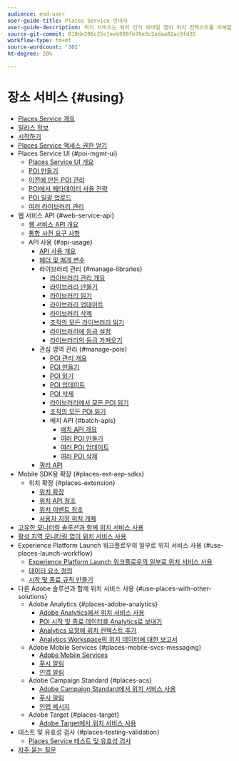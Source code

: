 ```yaml
---
audience: end-user
user-guide-title: Places Service 안내서
user-guide-description: 위치 서비스는 위치 인식 모바일 앱이 위치 컨텍스트를 이해할 수 있도록 해 주는 지리적 위치 서비스입니다.
source-git-commit: 010de286c25c1eeb989fb76e3c2adaa82ac9fd35
workflow-type: tm+mt
source-wordcount: '301'
ht-degree: 20%

---
```



# 장소 서비스 {#using}

+ [Places Service 개요](home.md)
+ [릴리스 정보](release-notes.md)
+ [시작하기](getting-started.md)
+ [Places Service 액세스 권한 얻기](places-gain-access.md)
+ Places Service UI {#poi-mgmt-ui}
   + [Places Service UI 개요](poi-mgmt-ui/poi-mgmt-ui-overview.md)
   + [POI 만들기](poi-mgmt-ui/create-a-poi-ui.md)
   + [이전에 만든 POI 관리](poi-mgmt-ui/managing-pois-in-the-places-ui.md)
   + [POI에서 메타데이터 사용 전략](poi-mgmt-ui/metadata-with-pois.md)
   + [POI 일괄 업로드](poi-mgmt-ui/bulk-upload-pois.md)
   + [여러 라이브러리 관리](poi-mgmt-ui/manage-libraries-in-the-places-ui.md)
+ 웹 서비스 API {#web-service-api}
   + [웹 서비스 API 개요](web-service-api/places-web-services.md)
   + [통합 사전 요구 사항](web-service-api/adobe-i-o-integration.md)
   + API 사용 {#api-usage}
      + [API 사용 개요](web-service-api/api-usage/api-usage-overview.md)
      + [헤더 및 매개 변수](web-service-api/api-usage/headers-and-parameters.md)
      + 라이브러리 관리 {#manage-libraries}
         + [라이브러리 관리 개요](web-service-api/api-usage/manage-libraries/manage-libraries.md)
         + [라이브러리 만들기](web-service-api/api-usage/manage-libraries/create-a-library.md)
         + [라이브러리 읽기](web-service-api/api-usage/manage-libraries/read-a-library.md)
         + [라이브러리 업데이트](web-service-api/api-usage/manage-libraries/update-a-library.md)
         + [라이브러리 삭제](web-service-api/api-usage/manage-libraries/delete-a-library.md)
         + [조직의 모든 라이브러리 읽기](web-service-api/api-usage/manage-libraries/read-all-libraries-in-your-organization.md)
         + [라이브러리에 등급 설정](web-service-api/api-usage/manage-libraries/set-a-ran-on-your-libraries.md)
         + [라이브러리의 등급 가져오기](web-service-api/api-usage/manage-libraries/get-a-librarys-rank.md)
      + 관심 영역 관리 {#manage-pois}
         + [POI 관리 개요](web-service-api/api-usage/manage-pois/manage-pois.md)
         + [POI 만들기](web-service-api/api-usage/manage-pois/create-a-poi.md)
         + [POI 읽기](web-service-api/api-usage/manage-pois/read-a-poi.md)
         + [POI 업데이트](web-service-api/api-usage/manage-pois/update-a-poi.md)
         + [POI 삭제](web-service-api/api-usage/manage-pois/delete-a-poi.md)
         + [라이브러리에서 모든 POI 읽기](web-service-api/api-usage/manage-pois/read-all-pois-in-a-library.md)
         + [조직의 모든 POI 읽기](web-service-api/api-usage/manage-pois/read-all-pois-in-your-organization.md)
         + 배치 API {#batch-apis}
            + [배치 API 개요](web-service-api/api-usage/manage-pois/batch-apis/batch-apis.md)
            + [여러 POI 만들기](web-service-api/api-usage/manage-pois/batch-apis/create-multiple-pois.md)
            + [여러 POI 업데이트](web-service-api/api-usage/manage-pois/batch-apis/update-multiple-pois.md)
            + [여러 POI 삭제](web-service-api/api-usage/manage-pois/batch-apis/delete-multiple-pois.md)
      + [쿼리 API](web-service-api/api-usage/query-apis.md)
+ Mobile SDK용 확장 {#places-ext-aep-sdks}
   + 위치 확장 {#places-extension}
      + [위치 확장](places-ext-aep-sdks/places-extension/places-extension.md)
      + [위치 API 참조](places-ext-aep-sdks/places-extension/places-api-reference.md)
      + [위치 이벤트 참조](places-ext-aep-sdks/places-extension/places-event-ref.md)
      + [사용자 지정 위치 개체](places-ext-aep-sdks/places-extension/cust-places-objects.md)
+ [고유한 모니터링 솔루션과 함께 위치 서비스 사용](using-your-own-monitor.md)
+ [활성 지역 모니터링 없이 위치 서비스 사용](use-places-without-active-monitoring.md)
+ Experience Platform Launch 워크플로우의 일부로 위치 서비스 사용 {#use-places-launch-workflow}
   + [Experience Platform Launch 워크플로우의 일부로 위치 서비스 사용](use-places-launch-workflow/places-launch-workflow.md)
   + [데이터 요소 정의](use-places-launch-workflow/define-data-elements.md)
   + [시작 및 종료 규칙 만들기](use-places-launch-workflow/create-rule-places-property.md)
+ 다른 Adobe 솔루션과 함께 위치 서비스 사용 {#use-places-with-other-solutions}
   + Adobe Analytics {#places-adobe-analytics}
      + [Adobe Analytics에서 위치 서비스 사용](use-places-with-other-solutions/places-adobe-analytics/use-places-analytics-overview.md)
      + [POI 시작 및 종료 데이터를 Analytics로 보내기](use-places-with-other-solutions/places-adobe-analytics/use-places-adobe-analytics.md)
      + [Analytics 요청에 위치 컨텍스트 추가](use-places-with-other-solutions/places-adobe-analytics/run-reports-aa-places-data.md)
      + [Analytics Workspace의 위치 데이터에 대한 보고서](use-places-with-other-solutions/places-adobe-analytics/places-in-workspace.md)
   + Adobe Mobile Services {#places-mobile-svcs-messaging}
      + [Adobe Mobile Services](use-places-with-other-solutions/places-mobile-svcs-for-messaging/use-places-mobie-svcs-messaging.md)
      + [푸시 알림](use-places-with-other-solutions/places-mobile-svcs-for-messaging/mobile-svcs-messaging-push.md)
      + [인앱 알림](use-places-with-other-solutions/places-mobile-svcs-for-messaging/mobile-svcs-messaging-inapp.md)
   + Adobe Campaign Standard {#places-acs}
      + [Adobe Campaign Standard에서 위치 서비스 사용](use-places-with-other-solutions/places-acs/places-acs-overview.md)
      + [푸시 알림](use-places-with-other-solutions/places-acs/places-acs-push-notifications.md)
      + [인앱 메시지](use-places-with-other-solutions/places-acs/places-acs-in-app-messages.md)
   + Adobe Target {#places-target}
      + [Adobe Target에서 위치 서비스 사용](use-places-with-other-solutions/places-target/places-target.md)
+ 테스트 및 유효성 검사 {#places-testing-validation}
   + [Places Service 테스트 및 유효성 검사](places-testing-validation/test-validate-places.md)
+ [자주 묻는 질문](places-faqs.md)
